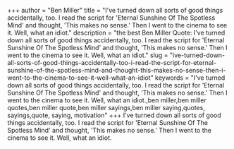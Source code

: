 +++
author = "Ben Miller"
title = "I've turned down all sorts of good things accidentally, too. I read the script for 'Eternal Sunshine Of The Spotless Mind' and thought, 'This makes no sense.' Then I went to the cinema to see it. Well, what an idiot."
description = "the best Ben Miller Quote: I've turned down all sorts of good things accidentally, too. I read the script for 'Eternal Sunshine Of The Spotless Mind' and thought, 'This makes no sense.' Then I went to the cinema to see it. Well, what an idiot."
slug = "ive-turned-down-all-sorts-of-good-things-accidentally-too-i-read-the-script-for-eternal-sunshine-of-the-spotless-mind-and-thought-this-makes-no-sense-then-i-went-to-the-cinema-to-see-it-well-what-an-idiot"
keywords = "I've turned down all sorts of good things accidentally, too. I read the script for 'Eternal Sunshine Of The Spotless Mind' and thought, 'This makes no sense.' Then I went to the cinema to see it. Well, what an idiot.,ben miller,ben miller quotes,ben miller quote,ben miller sayings,ben miller saying,quotes, sayings,quote, saying, motivation"
+++
I've turned down all sorts of good things accidentally, too. I read the script for 'Eternal Sunshine Of The Spotless Mind' and thought, 'This makes no sense.' Then I went to the cinema to see it. Well, what an idiot.
